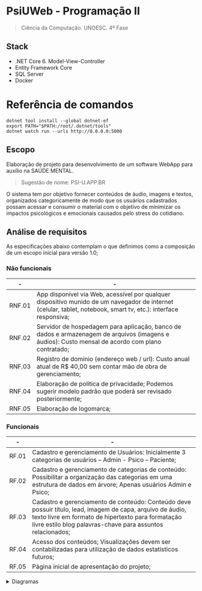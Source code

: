 # PsiUWeb - Programação II
> Ciência da Computação. UNOESC. 4ª Fase

## Stack
* .NET Core 6. Model-View-Controller
* Entity Framework Core
* SQL Server
* Docker

# Referência de comandos
```
dotnet tool install --global dotnet-ef
export PATH="$PATH:/root/.dotnet/tools"
dotnet watch run --urls http://0.0.0.0:5000
```

## Escopo
Elaboração de projeto para desenvolvimento de um software WebApp para auxílio na SAÚDE MENTAL.
> Sugestão de nome: PSI-U.APP.BR

O sistema tem por objetivo fornecer conteúdos de áudio, imagens e textos, organizados categoricamente de modo
que os usuários cadastrados possam acessar e consumir o material com o objetivo de minimizar os impactos
psicológicos e emocionais causados pelo stress do cotidiano.

## Análise de requisitos
As especificações abaixo contemplam o que definimos como a composição de um escopo inicial para versão 1.0;

### Não funcionais
-|-
-|-
RNF.01 | App disponível via Web, acessível por qualquer dispositivo munido de um navegador de internet (celular, tablet, notebook, smart tv, etc.): interface responsiva;
RNF.02 | Servidor de hospedagem para aplicação, banco de dados e armazenagem de arquivos (imagens e áudios): Custo mensal de acordo com plano contratado;
RNF.03 | Registro de domínio (endereço web / url): Custo anual atual de R$ 40,00 sem contar mão de obra de gerenciamento;
RNF.04 | Elaboração de política de privacidade; Podemos sugerir modelo padrão que poderá ser revisado posteriormente;
RNF.05 | Elaboração de logomarca; 

### Funcionais
-|-
-|-
RF.01 | Cadastro e gerenciamento de Usuários: Inicialmente 3 categorias de usuários – Admin - Psico – Paciente;
RF.02 | Cadastro e gerenciamento de categorias de conteúdo: Possibilitar a organização das categorias em uma estrutura de dados em árvore; Apenas usuários Admin e Psico;
RF.03 | Cadastro e gerenciamento de conteúdo: Conteúdo deve possuir título, lead, imagem de capa, arquivo de áudio, texto livre em formato de hipertexto para formatação livre estilo blog palavras-chave para assuntos relacionados;
RF.04 | Acesso dos conteúdos; Visualizações devem ser contabilizadas para utilização de dados estatísticos futuros;
RF.05 | Página inicial de apresentação do projeto;

<details>
  <summary>Diagramas</summary>

## Classe
    
```mermaid
  classDiagram
    direction LR
    Enum <.. Papeis
    Papeis "1" *--> "*" PapeisUsuario
    PapeisUsuario "*" <--* "1" Usuario
    Usuario <|-- Psico
    Usuario <|-- Paciente
    Psico "1" *--> "*" Conteudo
    Paciente "1" *--> "0..*" PacienteConteudo
    Conteudo "1" *--> "0..*" PacienteConteudo
    Conteudo "1" *--> "1..*" ConteudoMidia
    Conteudo "1" *--> "1..*" ConteudoCategoria
    ConteudoCategoria "1..*" <--* "1" Categoria
    Categoria o--> Categoria
    ConteudoMidia "1..*" <--* "1" Midia

    class Enum{
        - Paciente: int
        - Admin: int
        - Psico: int
    }
    class Papeis{
        - PapeisID: int
        - Descricao: string
    }
    class PapeisUsuario{
        - Usuario: Usuario
        - Papeil: Papeis
    }
    class Usuario{
        - UsuarioID: int
        - Nome: string
        - Email: int?
        - EmailConfirmado: boolean
        - SenhaHash: string
        - SeloSeguranca: string
        - Bloqueio: boolean
        - BloqueioFim: DateTime
        - ContagemFalhasAcesso: int
        - DataCriacao: DateTime
    }
    class Psico{
        - PsicoID: int
        - Nome: string
        - CRP: string
        - Liberado: boolean
        - Usuario: Usuario
        - Endereco: Endereco
    }
    class Paciente{
        - PacienteID: int
        - Nome: string
        - DataNascimento: DateTime
        - Sexo: string
        - Peso: float
        - Altura: float
        - Cor: Cor_Raca
        - Endereco: Endereco
        - Usuario: Usuario
    }
    class PacienteConteudo{
        - PacienteConteudoID: Guid
        - ConteudoID: int
        - PacienteID: int
        - DataHora: DateTime
    }
    class Conteudo{
        - ConteudoID: int
        - Titulo: string
        - Resumo: string
        - HiperTexto: string
        - Autor_PsicoID: int
    }
    class ConteudoMidia{
        - ConteudoMidiaID: int
        - ConteudoID: int
        - MidiaID: int
    }
    class Midia{
        - MidiaID: int
        - URL: string
        - TipoMidia: string
    }
    class ConteudoCategoria{
        - ConteudoCategoriaID: int
        - CategoriaID: int
        - ConteudoID: int
    }
    class Categoria{
        - CategoriaID: int
        - Nome: string
        - CategoriaPaiId: int
    }
```

  ## Classe
  ![Diagrama de classe](https://i.ibb.co/Jxd7KBh/class.jpg)

  ## Caso de uso
  ![Diagrama de caso de uso](https://i.ibb.co/2vzsLt4/usecase.jpg)
</details>
